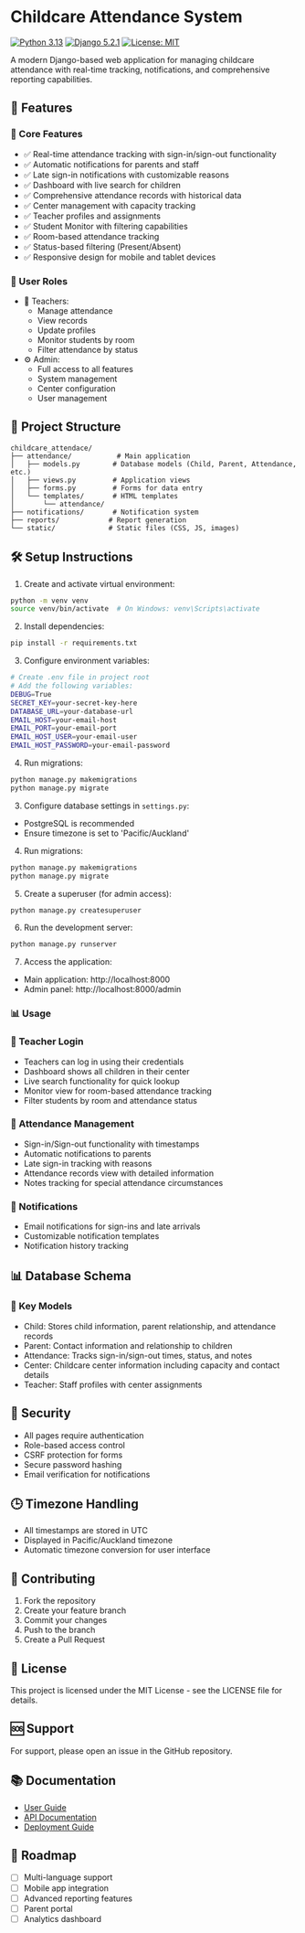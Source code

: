 # Childcare Attendance System

[![Python 3.13](https://img.shields.io/badge/python-3.13-blue.svg)](https://www.python.org/downloads/release/python-3130/)
[![Django 5.2.1](https://img.shields.io/badge/django-5.2.1-blue.svg)](https://www.djangoproject.com/)
[![License: MIT](https://img.shields.io/badge/License-MIT-yellow.svg)](https://opensource.org/licenses/MIT)

A modern Django-based web application for managing childcare attendance with real-time tracking, notifications, and comprehensive reporting capabilities.

## 🚀 Features

### 📱 Core Features
- ✅ Real-time attendance tracking with sign-in/sign-out functionality
- ✅ Automatic notifications for parents and staff
- ✅ Late sign-in notifications with customizable reasons
- ✅ Dashboard with live search for children
- ✅ Comprehensive attendance records with historical data
- ✅ Center management with capacity tracking
- ✅ Teacher profiles and assignments
- ✅ Student Monitor with filtering capabilities
- ✅ Room-based attendance tracking
- ✅ Status-based filtering (Present/Absent)
- ✅ Responsive design for mobile and tablet devices

### 👥 User Roles
- 📝 Teachers: 
  - Manage attendance
  - View records
  - Update profiles
  - Monitor students by room
  - Filter attendance by status
- ⚙️ Admin: 
  - Full access to all features
  - System management
  - Center configuration
  - User management

## 📁 Project Structure

```
childcare_attendace/
├── attendance/           # Main application
│   ├── models.py        # Database models (Child, Parent, Attendance, etc.)
│   ├── views.py         # Application views
│   ├── forms.py         # Forms for data entry
│   └── templates/       # HTML templates
│       └── attendance/
├── notifications/       # Notification system
├── reports/            # Report generation
└── static/             # Static files (CSS, JS, images)
```

## 🛠️ Setup Instructions

1. Create and activate virtual environment:
```bash
python -m venv venv
source venv/bin/activate  # On Windows: venv\Scripts\activate
```

2. Install dependencies:
```bash
pip install -r requirements.txt
```

3. Configure environment variables:
```bash
# Create .env file in project root
# Add the following variables:
DEBUG=True
SECRET_KEY=your-secret-key-here
DATABASE_URL=your-database-url
EMAIL_HOST=your-email-host
EMAIL_PORT=your-email-port
EMAIL_HOST_USER=your-email-user
EMAIL_HOST_PASSWORD=your-email-password
```

4. Run migrations:
```bash
python manage.py makemigrations
python manage.py migrate
```

3. Configure database settings in `settings.py`:
- PostgreSQL is recommended
- Ensure timezone is set to 'Pacific/Auckland'

4. Run migrations:
```bash
python manage.py makemigrations
python manage.py migrate
```

5. Create a superuser (for admin access):
```bash
python manage.py createsuperuser
```

6. Run the development server:
```bash
python manage.py runserver
```

7. Access the application:
- Main application: http://localhost:8000
- Admin panel: http://localhost:8000/admin

### 📊 Usage

### 📱 Teacher Login
- Teachers can log in using their credentials
- Dashboard shows all children in their center
- Live search functionality for quick lookup
- Monitor view for room-based attendance tracking
- Filter students by room and attendance status

### 📅 Attendance Management
- Sign-in/Sign-out functionality with timestamps
- Automatic notifications to parents
- Late sign-in tracking with reasons
- Attendance records view with detailed information
- Notes tracking for special attendance circumstances

### 📧 Notifications
- Email notifications for sign-ins and late arrivals
- Customizable notification templates
- Notification history tracking

## 📊 Database Schema

### 📝 Key Models
- Child: Stores child information, parent relationship, and attendance records
- Parent: Contact information and relationship to children
- Attendance: Tracks sign-in/sign-out times, status, and notes
- Center: Childcare center information including capacity and contact details
- Teacher: Staff profiles with center assignments

## 🔐 Security
- All pages require authentication
- Role-based access control
- CSRF protection for forms
- Secure password hashing
- Email verification for notifications

## 🕒 Timezone Handling
- All timestamps are stored in UTC
- Displayed in Pacific/Auckland timezone
- Automatic timezone conversion for user interface

## 🤝 Contributing

1. Fork the repository
2. Create your feature branch
3. Commit your changes
4. Push to the branch
5. Create a Pull Request

## 📄 License

This project is licensed under the MIT License - see the LICENSE file for details.

## 🆘 Support

For support, please open an issue in the GitHub repository.

## 📚 Documentation

- [User Guide](docs/user_guide.md)
- [API Documentation](docs/api.md)
- [Deployment Guide](docs/deployment.md)

## 🎯 Roadmap

- [ ] Multi-language support
- [ ] Mobile app integration
- [ ] Advanced reporting features
- [ ] Parent portal
- [ ] Analytics dashboard

